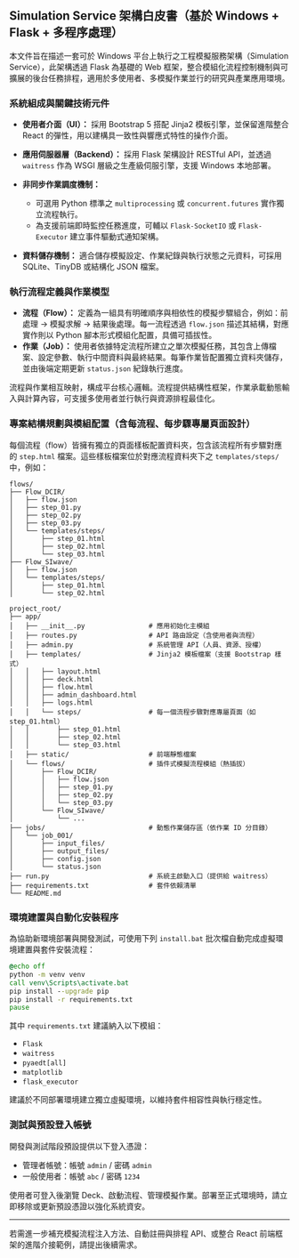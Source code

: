 ## Simulation Service 架構白皮書（基於 Windows + Flask + 多程序處理）

本文件旨在描述一套可於 Windows 平台上執行之工程模擬服務架構（Simulation Service），此架構透過 Flask 為基礎的 Web 框架，整合模組化流程控制機制與可擴展的後台任務排程，適用於多使用者、多模擬作業並行的研究與產業應用環境。

### 系統組成與關鍵技術元件

* **使用者介面（UI）：** 採用 Bootstrap 5 搭配 Jinja2 模板引擎，並保留進階整合 React 的彈性，用以建構具一致性與響應式特性的操作介面。
* **應用伺服器層（Backend）：** 採用 Flask 架構設計 RESTful API，並透過 `waitress` 作為 WSGI 層級之生產級伺服引擎，支援 Windows 本地部署。
* **非同步作業調度機制：**

  * 可選用 Python 標準之 `multiprocessing` 或 `concurrent.futures` 實作獨立流程執行。
  * 為支援前端即時監控任務進度，可輔以 `Flask-SocketIO` 或 `Flask-Executor` 建立事件驅動式通知架構。
* **資料儲存機制：** 適合儲存模擬設定、作業紀錄與執行狀態之元資料，可採用 SQLite、TinyDB 或結構化 JSON 檔案。

### 執行流程定義與作業模型

* **流程（Flow）：** 定義為一組具有明確順序與相依性的模擬步驟組合，例如：前處理 → 模擬求解 → 結果後處理。每一流程透過 `flow.json` 描述其結構，對應實作則以 Python 腳本形式模組化配置，具備可插拔性。
* **作業（Job）：** 使用者依據特定流程所建立之單次模擬任務，其包含上傳檔案、設定參數、執行中間資料與最終結果。每筆作業皆配置獨立資料夾儲存，並由後端定期更新 `status.json` 紀錄執行進度。

流程與作業相互映射，構成平台核心邏輯。流程提供結構性框架，作業承載動態輸入與計算內容，可支援多使用者並行執行與資源排程最佳化。

### 專案結構規劃與模組配置（含每流程、每步驟專屬頁面設計）

每個流程（flow）皆擁有獨立的頁面樣板配置資料夾，包含該流程所有步驟對應的 `step.html` 檔案。這些樣板檔案位於對應流程資料夾下之 `templates/steps/` 中，例如：

```
flows/
├── Flow_DCIR/
│   ├── flow.json
│   ├── step_01.py
│   ├── step_02.py
│   ├── step_03.py
│   └── templates/steps/
│       ├── step_01.html
│       ├── step_02.html
│       └── step_03.html
├── Flow_SIwave/
│   ├── flow.json
│   └── templates/steps/
│       ├── step_01.html
│       └── step_02.html
```

```
project_root/
├── app/
│   ├── __init__.py                # 應用初始化主模組
│   ├── routes.py                  # API 路由設定（含使用者與流程）
│   ├── admin.py                   # 系統管理 API（人員、資源、授權）
│   ├── templates/                 # Jinja2 模板檔案（支援 Bootstrap 樣式）
│   │   ├── layout.html
│   │   ├── deck.html
│   │   ├── flow.html
│   │   ├── admin_dashboard.html
│   │   ├── logs.html
│   │   └── steps/                 # 每一個流程步驟對應專屬頁面（如 step_01.html）
│   │       ├── step_01.html
│   │       ├── step_02.html
│   │       └── step_03.html
│   ├── static/                    # 前端靜態檔案
│   └── flows/                     # 插件式模擬流程模組（熱插拔）
│       ├── Flow_DCIR/
│       │   ├── flow.json
│       │   ├── step_01.py
│       │   ├── step_02.py
│       │   └── step_03.py
│       └── Flow_SIwave/
│           └── ...
├── jobs/                          # 動態作業儲存區（依作業 ID 分目錄）
│   └── job_001/
│       ├── input_files/
│       ├── output_files/
│       ├── config.json
│       └── status.json
├── run.py                         # 系統主啟動入口（提供給 waitress）
├── requirements.txt               # 套件依賴清單
└── README.md
```

### 環境建置與自動化安裝程序

為協助新環境部署與開發測試，可使用下列 `install.bat` 批次檔自動完成虛擬環境建置與套件安裝流程：

```bat
@echo off
python -m venv venv
call venv\Scripts\activate.bat
pip install --upgrade pip
pip install -r requirements.txt
pause
```

其中 `requirements.txt` 建議納入以下模組：

* `Flask`
* `waitress`
* `pyaedt[all]`
* `matplotlib`
* `flask_executor`

建議於不同部署環境建立獨立虛擬環境，以維持套件相容性與執行穩定性。

### 測試與預設登入帳號

開發與測試階段預設提供以下登入憑證：

* 管理者帳號：帳號 `admin` / 密碼 `admin`
* 一般使用者：帳號 `abc` / 密碼 `1234`

使用者可登入後瀏覽 Deck、啟動流程、管理模擬作業。部署至正式環境時，請立即移除或更新預設憑證以強化系統資安。

---

若需進一步補充模擬流程注入方法、自動註冊與排程 API、或整合 React 前端框架的進階介接範例，請提出後續需求。
